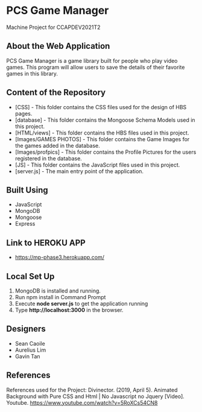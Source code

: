 # PCS Game Manager

Machine Project for CCAPDEV2021T2

## About the Web Application

PCS Game Manager is a game library built for people who play video games. This program will allow users to save the details of their favorite games in this library.

## Content of the Repository
- [CSS] - This folder contains the CSS files used for the design of HBS pages.
- [database] - This folder contains the Mongoose Schema Models used in this project.
- [HTML/views] - This folder contains the HBS files used in this project.
- [Images/GAMES PHOTOS] - This folder contains the Game Images for the games added in the database.
- [Images/profpics] - This folder contains the Profile Pictures for the users registered in the database.
- [JS] - This folder contains the JavaScript files used in this project.
- [server.js] - The main entry point of the application.

## Built Using
- JavaScript
- MongoDB
- Mongoose
- Express

## Link to HEROKU APP
- https://mp-phase3.herokuapp.com/

## Local Set Up
1. MongoDB is installed and running.
2. Run npm install in Command Prompt
3. Execute **node server.js** to get the application running
4. Type **http://localhost:3000** in the browser.

## Designers
- Sean Caoile
- Aurelius Lim
- Gavin Tan

## References
References used for the Project:
    Divinector. (2019, April 5). Animated Background with Pure CSS and Html | No Javascript no Jquery [Video]. Youtube. https://www.youtube.com/watch?v=5RoXCs54CN8